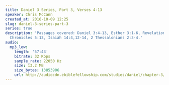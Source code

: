 ```yaml
---
title: Daniel 3 Series, Part 3, Verses 4-13
speaker: Chris McCann
created_at: 2016-10-09 12:25
slug: daniel-3-series-part-3
series: true
description: 'Passages covered: Daniel 3:4-13, Esther 3:1-6, Revelation 13:7-8, 2
  Chronicles 5:13, Isaiah 14:4,12-14, 2 Thessalonians 2:3-4.'
audio:
  mp3_low:
    length: '57:43'
    bitrate: 32 Kbps
    sample_rate: 22050 Hz
    size: 13.2 MB
    size_bytes: 13853906
    url: http://audiocdn.ebiblefellowship.com/studies/daniel/chapter-3/2016.10.09_McCann_-_Daniel_3_Series_Part_3.mp3
---
```

